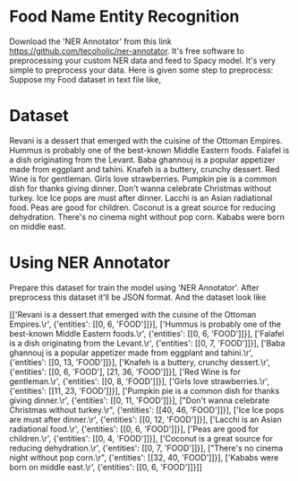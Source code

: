 # Food Name Entity Recognition 
Download the 'NER Annotator' from this link https://github.com/tecoholic/ner-annotator. It's free software to preprocessing your custom NER data and feed to Spacy model. It's very simple to preprocess your data. Here is given some step to preprocess:
Suppose my Food dataset in text file like,

# Dataset
Revani is a dessert that emerged with the cuisine of the Ottoman Empires.
Hummus is probably one of the best-known Middle Eastern foods.
Falafel is a dish originating from the Levant.
Baba ghannouj is a popular appetizer made from eggplant and tahini.
Knafeh is a buttery, crunchy dessert.
Red Wine is for gentleman.
Girls love strawberries.
Pumpkin pie is a common dish for thanks giving dinner.
Don't wanna celebrate Christmas without turkey.
Ice Ice pops are must after dinner.
Lacchi is an Asian radiational food.
Peas are good for children.
Coconut is a great source for reducing dehydration.
There's no cinema night without pop corn.
Kababs were born on middle east.

# Using NER Annotator
Prepare this dataset for train the model using 'NER Annotator'. After preprocess this dataset it'll be JSON format. And the dataset look like

[['Revani is a dessert that emerged with the cuisine of the Ottoman Empires.\r',
  {'entities': [[0, 6, 'FOOD']]}],
 ['Hummus is probably one of the best-known Middle Eastern foods.\r',
  {'entities': [[0, 6, 'FOOD']]}],
 ['Falafel is a dish originating from the Levant.\r',
  {'entities': [[0, 7, 'FOOD']]}],
 ['Baba ghannouj is a popular appetizer made from eggplant and tahini.\r',
  {'entities': [[0, 13, 'FOOD']]}],
 ['Knafeh is a buttery, crunchy dessert.\r',
  {'entities': [[0, 6, 'FOOD'], [21, 36, 'FOOD']]}],
 ['Red Wine is for gentleman.\r', {'entities': [[0, 8, 'FOOD']]}],
 ['Girls love strawberries.\r', {'entities': [[11, 23, 'FOOD']]}],
 ['Pumpkin pie is a common dish for thanks giving dinner.\r',
  {'entities': [[0, 11, 'FOOD']]}],
 ["Don't wanna celebrate Christmas without turkey.\r",
  {'entities': [[40, 46, 'FOOD']]}],
 ['Ice Ice pops are must after dinner.\r', {'entities': [[0, 12, 'FOOD']]}],
 ['Lacchi is an Asian radiational food.\r', {'entities': [[0, 6, 'FOOD']]}],
 ['Peas are good for children.\r', {'entities': [[0, 4, 'FOOD']]}],
 ['Coconut is a great source for reducing dehydration.\r',
  {'entities': [[0, 7, 'FOOD']]}],
 ["There's no cinema night without pop corn.\r",
  {'entities': [[32, 40, 'FOOD']]}],
 ['Kababs were born on middle east.\r', {'entities': [[0, 6, 'FOOD']]}]]
 
